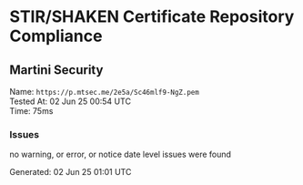 # STIR/SHAKEN Certificate Repository Compliance

## Martini Security

Name: `https://p.mtsec.me/2e5a/Sc46mlf9-NgZ.pem`\
Tested At: 02 Jun 25 00:54 UTC\
Time: 75ms

### Issues

no warning, or error, or notice date level issues were found

Generated: 02 Jun 25 01:01 UTC